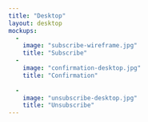 ```yaml
---
title: "Desktop"
layout: desktop
mockups:
  -
    image: "subscribe-wireframe.jpg"
    title: "Subscribe"
  -
    image: "confirmation-desktop.jpg"
    title: "Confirmation"
    
  -
    image: "unsubscribe-desktop.jpg"
    title: "Unsubscribe"
---
```

